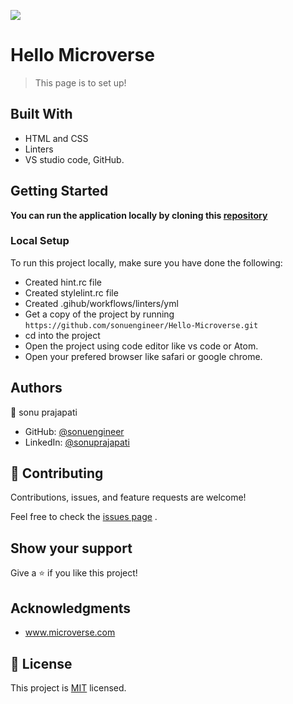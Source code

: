 ![](https://img.shields.io/badge/Microverse-blueviolet)

# Hello Microverse

> This page is to set up!

## Built With

- HTML and CSS
- Linters
- VS studio code, GitHub.

## Getting Started

**You can run the application locally by cloning this [repository](https://github.com/sonuengineer/Hello_Microverse.git)**

### Local Setup

To run this project locally, make sure you have done the following:

- Created hint.rc file
- Created stylelint.rc file
- Created .gihub/workflows/linters/yml
- Get a copy of the project by running `https://github.com/sonuengineer/Hello-Microverse.git`
- cd into the project
- Open the project using code editor like vs code or Atom.
- Open your prefered browser like safari or google chrome.

## Authors

👤 sonu prajapati

- GitHub: [@sonuengineer](https://github.com/sonuengineer/Hello_Microverse)
- LinkedIn: [@sonuprajapati](https://www.linkedin.com/in/sonu-prajapati-213073b5/)

## 🤝 Contributing

Contributions, issues, and feature requests are welcome!

Feel free to check the [issues page]() .

## Show your support

Give a ⭐️ if you like this project!

## Acknowledgments

- www.microverse.com

## 📝 License

This project is [MIT](./LICENSE) licensed.
